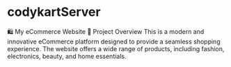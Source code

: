 # codykartServer
🛍 My eCommerce Website 📌 Project Overview This is a modern and innovative eCommerce platform designed to provide a seamless shopping experience. The website offers a wide range of products, including fashion, electronics, beauty, and home essentials.
